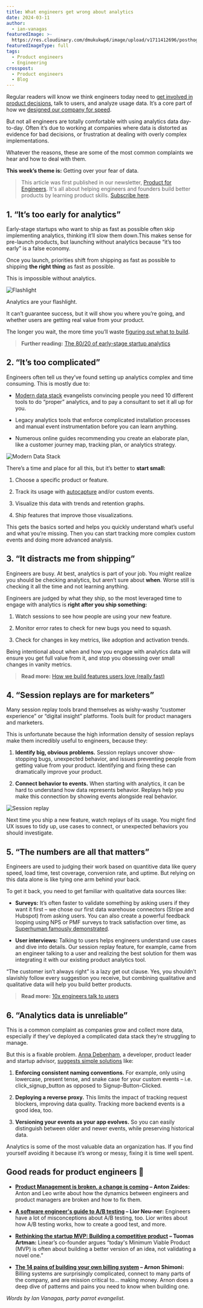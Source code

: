 ```yaml
---
title: What engineers get wrong about analytics
date: 2024-03-11
author:
  - ian-vanagas
featuredImage: >-
  https://res.cloudinary.com/dmukukwp6/image/upload/v1711412696/posthog.com/contents/images/blog/misconceptions-about-analytics/analytics.webp
featuredImageType: full
tags:
  - Product engineers
  - Engineering
crosspost:
  - Product engineers
  - Blog
---
```


Regular readers will know we think engineers today need to [get involved in product decisions](/blog/what-is-a-product-engineer), talk to users, and analyze usage data. It’s a core part of how we [designed our company for speed](https://newsletter.posthog.com/p/how-to-design-your-company-for-speed).

But not all engineers are totally comfortable with using analytics data day-to-day. Often it’s due to working at companies where data is distorted as evidence for bad decisions, or frustration at dealing with overly complex implementations.

Whatever the reasons, these are some of the most common complaints we hear and how to deal with them.

**This week’s theme is:** Getting over your fear of data.

> This article was first published in our newsletter, [Product for Engineers](https://newsletter.posthog.com/). It's all about helping engineers and founders build better products by learning product skills. [Subscribe here](https://newsletter.posthog.com/subscribe).

## 1. “It’s too early for analytics”

Early-stage startups who want to ship as fast as possible often skip implementing analytics, thinking it’ll slow them down.This makes sense for pre-launch products, but launching without analytics because “it’s too early” is a false economy. 

Once you launch, priorities shift from shipping as fast as possible to shipping **the right thing** as fast as possible. 

This is impossible without analytics.

![Flashlight](https://res.cloudinary.com/dmukukwp6/image/upload/v1711412693/posthog.com/contents/images/blog/misconceptions-about-analytics/flashlight.jpg)

Analytics are your flashlight.

It can’t guarantee success, but it will show you where you’re going, and whether users are getting real value from your product.

The longer you wait, the more time you’ll waste [figuring out what to build](https://newsletter.posthog.com/p/how-we-decide-what-to-build).

> **Further reading:** [The 80/20 of early-stage startup analytics](/founders/early-stage-analytics)

## 2. “It’s too complicated”

Engineers often tell us they’ve found setting up analytics complex and time consuming. This is mostly due to:

- [Modern data stack](/blog/modern-data-stack-sucks) evangelists convincing people you need 10 different tools to do “proper” analytics, and to pay a consultant to set it all up for you.

- Legacy analytics tools that enforce complicated installation processes and manual event instrumentation before you can learn anything.

- Numerous online guides recommending you create an elaborate plan, like a customer journey map, tracking plan, or analytics strategy.

![Modern Data Stack](https://res.cloudinary.com/dmukukwp6/image/upload/v1711412694/posthog.com/contents/images/blog/misconceptions-about-analytics/insights.jpg)

There’s a time and place for all this, but it’s better to **start small:**

1. Choose a specific product or feature.

2. Track its usage with [autocapture](/docs/product-analytics/autocapture) and/or custom events.

3. Visualize this data with trends and retention graphs.

4. Ship features that improve those visualizations.

This gets the basics sorted and helps you quickly understand what’s useful and what you’re missing. Then you can start tracking more complex custom events and doing more advanced analysis.

## 3. “It distracts me from shipping”

Engineers are busy. At best, analytics is part of your job. You might realize you should be checking analytics, but aren’t sure about **when**. Worse still is checking it all the time and not learning anything.

Engineers are judged by what they ship, so the most leveraged time to engage with analytics is **right after you ship something:**

1. Watch sessions to see how people are using your new feature.

2. Monitor error rates to check for new bugs you need to squash.

3. Check for changes in key metrics, like adoption and activation trends.

Being intentional about when and how you engage with analytics data will ensure you get full value from it, and stop you obsessing over small changes in vanity metrics.

> **Read more:** [How we build features users love (really fast)](/product-engineers/measuring-feature-success)

## 4. “Session replays are for marketers”

Many session replay tools brand themselves as wishy-washy “customer experience” or “digital insight” platforms. Tools built for product managers and marketers.

This is unfortunate because the high information density of session replays make them incredibly useful to engineers, because they:

1. **Identify big, obvious problems.** Session replays uncover show-stopping bugs, unexpected behavior, and issues preventing people from getting value from your product. Identifying and fixing these can dramatically improve your product.

2. **Connect behavior to events.** When starting with analytics, it can be hard to understand how data represents behavior. Replays help you make this connection by showing events alongside real behavior.

![Session replay](https://res.cloudinary.com/dmukukwp6/image/upload/v1711412695/posthog.com/contents/images/blog/misconceptions-about-analytics/session-replay.png)

Next time you ship a new feature, watch replays of its usage. You might find UX issues to tidy up, use cases to connect, or unexpected behaviors you should investigate.

## 5. “The numbers are all that matters”

Engineers are used to judging their work based on quantitive data like query speed, load time, test coverage, conversion rate, and uptime. But relying on this data alone is like tying one arm behind your back.

To get it back, you need to get familiar with qualitative data sources like:

- **Surveys:** It’s often faster to validate something by asking users if they want it first – we chose our first data warehouse connectors (Stripe and Hubspot) from asking users. You can also create a powerful feedback looping using NPS or PMF surveys to track satisfaction over time, as [Superhuman famously demonstrated](https://review.firstround.com/how-superhuman-built-an-engine-to-find-product-market-fit/).

- **User interviews:** Talking to users helps engineers understand use cases and dive into details. Our session replay feature, for example, came from an engineer talking to a user and realizing the best solution for them was integrating it with our existing product analytics tool.

“The customer isn’t always right” is a lazy get out clause. Yes, you shouldn’t slavishly follow every suggestion you receive, but combining qualitative and qualitative data will help you build better products.

> **Read more:** [10x engineers talk to users](/product-engineers/10x-engineers-do-user-interviews)

## 6. “Analytics data is unreliable”

This is a common complaint as companies grow and collect more data, especially if they’ve deployed a complicated data stack they’re struggling to manage.

But this is a fixable problem. [Anna Debenham](https://www.linkedin.com/in/anna-debenham/), a developer, product leader and startup advisor, [suggests simple solutions](/product-engineers/5-ways-to-improve-analytics-data) like:

1. **Enforcing consistent naming conventions.** For example, only using lowercase, present tense, and snake case for your custom events – i.e. click_signup_button as opposed to Signup-Button-Clicked.

2. **Deploying a reverse proxy.** This limits the impact of tracking request blockers, improving data quality. Tracking more backend events is a good idea, too.

3. **Versioning your events as your app evolves.** So you can easily distinguish between older and newer events, while preserving historical data.

Analytics is some of the most valuable data an organization has. If you find yourself avoiding it because it’s wrong or messy, fixing it is time well spent.

## Good reads for product engineers 📖

- **[Product Management is broken, a change is coming](https://zaidesanton.substack.com/p/product-management-is-broken-and) – Anton Zaides:**
Anton and Leo write about how the dynamics between engineers and product managers are broken and how to fix them.

- **[A software engineer's guide to A/B testing](/product-engineers/ab-testing-guide-for-engineers) – Lior Neu-ner:** Engineers have a lot of misconceptions about A/B testing, too. Lior writes about how A/B testing works, how to create a good test, and more.

- **[Rethinking the startup MVP: Building a competitive product](https://linear.app/blog/rethinking-the-startup-mvp-building-a-competitive-product) – Tuomas Artman:** Linear’s co-founder argues “today's Minimum Viable Product (MVP) is often about building a better version of an idea, not validating a novel one.”

- **[The 14 pains of building your own billing system](https://arnon.dk/the-14-pains-of-billing/) – Arnon Shimoni:** Billing systems are surprisingly complicated, connect to many parts of the company, and are mission critical to… making money. Arnon does a deep dive of patterns and pains you need to know when building one.

*Words by Ian Vanagas, party parrot evangelist.*
